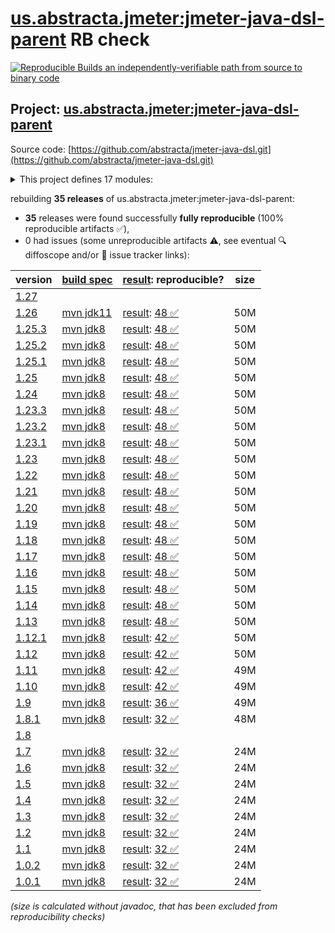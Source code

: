 [us.abstracta.jmeter:jmeter-java-dsl-parent](https://central.sonatype.com/artifact/us.abstracta.jmeter/jmeter-java-dsl-parent/versions) RB check
=======

[![Reproducible Builds](https://reproducible-builds.org/images/logos/rb.svg) an independently-verifiable path from source to binary code](https://reproducible-builds.org/)

## Project: [us.abstracta.jmeter:jmeter-java-dsl-parent](https://central.sonatype.com/artifact/us.abstracta.jmeter/jmeter-java-dsl-parent/versions)

Source code: [https://github.com/abstracta/jmeter-java-dsl.git](https://github.com/abstracta/jmeter-java-dsl.git)

<details><summary>This project defines 17 modules:</summary>

* [us.abstracta.jmeter:jmeter-java-dsl](https://central.sonatype.com/artifact/us.abstracta.jmeter/jmeter-java-dsl/1.26)
* [us.abstracta.jmeter:jmeter-java-dsl-azure](https://central.sonatype.com/artifact/us.abstracta.jmeter/jmeter-java-dsl-azure/1.26)
* [us.abstracta.jmeter:jmeter-java-dsl-base-remote-engine](https://central.sonatype.com/artifact/us.abstracta.jmeter/jmeter-java-dsl-base-remote-engine/1.26)
* [us.abstracta.jmeter:jmeter-java-dsl-blazemeter](https://central.sonatype.com/artifact/us.abstracta.jmeter/jmeter-java-dsl-blazemeter/1.26)
* [us.abstracta.jmeter:jmeter-java-dsl-bridge](https://central.sonatype.com/artifact/us.abstracta.jmeter/jmeter-java-dsl-bridge/1.26)
* [us.abstracta.jmeter:jmeter-java-dsl-cli](https://central.sonatype.com/artifact/us.abstracta.jmeter/jmeter-java-dsl-cli/1.26)
* [us.abstracta.jmeter:jmeter-java-dsl-dashboard](https://central.sonatype.com/artifact/us.abstracta.jmeter/jmeter-java-dsl-dashboard/1.26)
* [us.abstracta.jmeter:jmeter-java-dsl-datadog](https://central.sonatype.com/artifact/us.abstracta.jmeter/jmeter-java-dsl-datadog/1.26)
* [us.abstracta.jmeter:jmeter-java-dsl-elasticsearch-listener](https://central.sonatype.com/artifact/us.abstracta.jmeter/jmeter-java-dsl-elasticsearch-listener/1.26)
* [us.abstracta.jmeter:jmeter-java-dsl-graphql](https://central.sonatype.com/artifact/us.abstracta.jmeter/jmeter-java-dsl-graphql/1.26)
* [us.abstracta.jmeter:jmeter-java-dsl-jdbc](https://central.sonatype.com/artifact/us.abstracta.jmeter/jmeter-java-dsl-jdbc/1.26)
* [us.abstracta.jmeter:jmeter-java-dsl-jmx2dsl](https://central.sonatype.com/artifact/us.abstracta.jmeter/jmeter-java-dsl-jmx2dsl/1.26)
* [us.abstracta.jmeter:jmeter-java-dsl-octoperf](https://central.sonatype.com/artifact/us.abstracta.jmeter/jmeter-java-dsl-octoperf/1.26)
* [us.abstracta.jmeter:jmeter-java-dsl-parallel](https://central.sonatype.com/artifact/us.abstracta.jmeter/jmeter-java-dsl-parallel/1.26)
* [us.abstracta.jmeter:jmeter-java-dsl-parent](https://central.sonatype.com/artifact/us.abstracta.jmeter/jmeter-java-dsl-parent/1.26)
* [us.abstracta.jmeter:jmeter-java-dsl-recorder](https://central.sonatype.com/artifact/us.abstracta.jmeter/jmeter-java-dsl-recorder/1.26)
* [us.abstracta.jmeter:jmeter-java-dsl-wrapper](https://central.sonatype.com/artifact/us.abstracta.jmeter/jmeter-java-dsl-wrapper/1.26)
</details>

rebuilding **35 releases** of us.abstracta.jmeter:jmeter-java-dsl-parent:
- **35** releases were found successfully **fully reproducible** (100% reproducible artifacts :white_check_mark:),
- 0 had issues (some unreproducible artifacts :warning:, see eventual :mag: diffoscope and/or :memo: issue tracker links):

| version | [build spec](/BUILDSPEC.md) | [result](https://reproducible-builds.org/docs/jvm/): reproducible? | size |
| -- | --------- | ------ | -- |
| [1.27](https://central.sonatype.com/artifact/us.abstracta.jmeter/jmeter-java-dsl-parent/1.27/pom) | | | |
| [1.26](https://central.sonatype.com/artifact/us.abstracta.jmeter/jmeter-java-dsl-parent/1.26/pom) | [mvn jdk11](jmeter-java-dsl-1.26.buildspec) | [result](jmeter-java-dsl-parent-1.26.buildinfo): [48 :white_check_mark: ](jmeter-java-dsl-parent-1.26.buildcompare) | 50M |
| [1.25.3](https://central.sonatype.com/artifact/us.abstracta.jmeter/jmeter-java-dsl-parent/1.25.3/pom) | [mvn jdk8](jmeter-java-dsl-1.25.3.buildspec) | [result](jmeter-java-dsl-parent-1.25.3.buildinfo): [48 :white_check_mark: ](jmeter-java-dsl-parent-1.25.3.buildcompare) | 50M |
| [1.25.2](https://central.sonatype.com/artifact/us.abstracta.jmeter/jmeter-java-dsl-parent/1.25.2/pom) | [mvn jdk8](jmeter-java-dsl-1.25.2.buildspec) | [result](jmeter-java-dsl-parent-1.25.2.buildinfo): [48 :white_check_mark: ](jmeter-java-dsl-parent-1.25.2.buildcompare) | 50M |
| [1.25.1](https://central.sonatype.com/artifact/us.abstracta.jmeter/jmeter-java-dsl-parent/1.25.1/pom) | [mvn jdk8](jmeter-java-dsl-1.25.1.buildspec) | [result](jmeter-java-dsl-parent-1.25.1.buildinfo): [48 :white_check_mark: ](jmeter-java-dsl-parent-1.25.1.buildcompare) | 50M |
| [1.25](https://central.sonatype.com/artifact/us.abstracta.jmeter/jmeter-java-dsl-parent/1.25/pom) | [mvn jdk8](jmeter-java-dsl-1.25.buildspec) | [result](jmeter-java-dsl-parent-1.25.buildinfo): [48 :white_check_mark: ](jmeter-java-dsl-parent-1.25.buildcompare) | 50M |
| [1.24](https://central.sonatype.com/artifact/us.abstracta.jmeter/jmeter-java-dsl-parent/1.24/pom) | [mvn jdk8](jmeter-java-dsl-1.24.buildspec) | [result](jmeter-java-dsl-parent-1.24.buildinfo): [48 :white_check_mark: ](jmeter-java-dsl-parent-1.24.buildcompare) | 50M |
| [1.23.3](https://central.sonatype.com/artifact/us.abstracta.jmeter/jmeter-java-dsl-parent/1.23.3/pom) | [mvn jdk8](jmeter-java-dsl-1.23.3.buildspec) | [result](jmeter-java-dsl-parent-1.23.3.buildinfo): [48 :white_check_mark: ](jmeter-java-dsl-parent-1.23.3.buildcompare) | 50M |
| [1.23.2](https://central.sonatype.com/artifact/us.abstracta.jmeter/jmeter-java-dsl-parent/1.23.2/pom) | [mvn jdk8](jmeter-java-dsl-1.23.2.buildspec) | [result](jmeter-java-dsl-parent-1.23.2.buildinfo): [48 :white_check_mark: ](jmeter-java-dsl-parent-1.23.2.buildcompare) | 50M |
| [1.23.1](https://central.sonatype.com/artifact/us.abstracta.jmeter/jmeter-java-dsl-parent/1.23.1/pom) | [mvn jdk8](jmeter-java-dsl-1.23.1.buildspec) | [result](jmeter-java-dsl-parent-1.23.1.buildinfo): [48 :white_check_mark: ](jmeter-java-dsl-parent-1.23.1.buildcompare) | 50M |
| [1.23](https://central.sonatype.com/artifact/us.abstracta.jmeter/jmeter-java-dsl-parent/1.23/pom) | [mvn jdk8](jmeter-java-dsl-1.23.buildspec) | [result](jmeter-java-dsl-parent-1.23.buildinfo): [48 :white_check_mark: ](jmeter-java-dsl-parent-1.23.buildcompare) | 50M |
| [1.22](https://central.sonatype.com/artifact/us.abstracta.jmeter/jmeter-java-dsl-parent/1.22/pom) | [mvn jdk8](jmeter-java-dsl-1.22.buildspec) | [result](jmeter-java-dsl-parent-1.22.buildinfo): [48 :white_check_mark: ](jmeter-java-dsl-parent-1.22.buildcompare) | 50M |
| [1.21](https://central.sonatype.com/artifact/us.abstracta.jmeter/jmeter-java-dsl-parent/1.21/pom) | [mvn jdk8](jmeter-java-dsl-1.21.buildspec) | [result](jmeter-java-dsl-parent-1.21.buildinfo): [48 :white_check_mark: ](jmeter-java-dsl-parent-1.21.buildcompare) | 50M |
| [1.20](https://central.sonatype.com/artifact/us.abstracta.jmeter/jmeter-java-dsl-parent/1.20/pom) | [mvn jdk8](jmeter-java-dsl-1.20.buildspec) | [result](jmeter-java-dsl-parent-1.20.buildinfo): [48 :white_check_mark: ](jmeter-java-dsl-parent-1.20.buildcompare) | 50M |
| [1.19](https://central.sonatype.com/artifact/us.abstracta.jmeter/jmeter-java-dsl-parent/1.19/pom) | [mvn jdk8](jmeter-java-dsl-1.19.buildspec) | [result](jmeter-java-dsl-parent-1.19.buildinfo): [48 :white_check_mark: ](jmeter-java-dsl-parent-1.19.buildcompare) | 50M |
| [1.18](https://central.sonatype.com/artifact/us.abstracta.jmeter/jmeter-java-dsl-parent/1.18/pom) | [mvn jdk8](jmeter-java-dsl-1.18.buildspec) | [result](jmeter-java-dsl-parent-1.18.buildinfo): [48 :white_check_mark: ](jmeter-java-dsl-parent-1.18.buildcompare) | 50M |
| [1.17](https://central.sonatype.com/artifact/us.abstracta.jmeter/jmeter-java-dsl-parent/1.17/pom) | [mvn jdk8](jmeter-java-dsl-1.17.buildspec) | [result](jmeter-java-dsl-parent-1.17.buildinfo): [48 :white_check_mark: ](jmeter-java-dsl-parent-1.17.buildcompare) | 50M |
| [1.16](https://central.sonatype.com/artifact/us.abstracta.jmeter/jmeter-java-dsl-parent/1.16/pom) | [mvn jdk8](jmeter-java-dsl-1.16.buildspec) | [result](jmeter-java-dsl-parent-1.16.buildinfo): [48 :white_check_mark: ](jmeter-java-dsl-parent-1.16.buildcompare) | 50M |
| [1.15](https://central.sonatype.com/artifact/us.abstracta.jmeter/jmeter-java-dsl-parent/1.15/pom) | [mvn jdk8](jmeter-java-dsl-1.15.buildspec) | [result](jmeter-java-dsl-parent-1.15.buildinfo): [48 :white_check_mark: ](jmeter-java-dsl-parent-1.15.buildcompare) | 50M |
| [1.14](https://central.sonatype.com/artifact/us.abstracta.jmeter/jmeter-java-dsl-parent/1.14/pom) | [mvn jdk8](jmeter-java-dsl-1.14.buildspec) | [result](jmeter-java-dsl-parent-1.14.buildinfo): [48 :white_check_mark: ](jmeter-java-dsl-parent-1.14.buildcompare) | 50M |
| [1.13](https://central.sonatype.com/artifact/us.abstracta.jmeter/jmeter-java-dsl-parent/1.13/pom) | [mvn jdk8](jmeter-java-dsl-1.13.buildspec) | [result](jmeter-java-dsl-parent-1.13.buildinfo): [48 :white_check_mark: ](jmeter-java-dsl-parent-1.13.buildcompare) | 50M |
| [1.12.1](https://central.sonatype.com/artifact/us.abstracta.jmeter/jmeter-java-dsl-parent/1.12.1/pom) | [mvn jdk8](jmeter-java-dsl-1.12.1.buildspec) | [result](jmeter-java-dsl-parent-1.12.1.buildinfo): [42 :white_check_mark: ](jmeter-java-dsl-parent-1.12.1.buildcompare) | 50M |
| [1.12](https://central.sonatype.com/artifact/us.abstracta.jmeter/jmeter-java-dsl-parent/1.12/pom) | [mvn jdk8](jmeter-java-dsl-1.12.buildspec) | [result](jmeter-java-dsl-parent-1.12.buildinfo): [42 :white_check_mark: ](jmeter-java-dsl-parent-1.12.buildcompare) | 50M |
| [1.11](https://central.sonatype.com/artifact/us.abstracta.jmeter/jmeter-java-dsl-parent/1.11/pom) | [mvn jdk8](jmeter-java-dsl-1.11.buildspec) | [result](jmeter-java-dsl-parent-1.11.buildinfo): [42 :white_check_mark: ](jmeter-java-dsl-parent-1.11.buildcompare) | 49M |
| [1.10](https://central.sonatype.com/artifact/us.abstracta.jmeter/jmeter-java-dsl-parent/1.10/pom) | [mvn jdk8](jmeter-java-dsl-1.10.buildspec) | [result](jmeter-java-dsl-parent-1.10.buildinfo): [42 :white_check_mark: ](jmeter-java-dsl-parent-1.10.buildcompare) | 49M |
| [1.9](https://central.sonatype.com/artifact/us.abstracta.jmeter/jmeter-java-dsl-parent/1.9/pom) | [mvn jdk8](jmeter-java-dsl-1.9.buildspec) | [result](jmeter-java-dsl-parent-1.9.buildinfo): [36 :white_check_mark: ](jmeter-java-dsl-parent-1.9.buildcompare) | 49M |
| [1.8.1](https://central.sonatype.com/artifact/us.abstracta.jmeter/jmeter-java-dsl-parent/1.8.1/pom) | [mvn jdk8](jmeter-java-dsl-1.8.1.buildspec) | [result](jmeter-java-dsl-parent-1.8.1.buildinfo): [32 :white_check_mark: ](jmeter-java-dsl-parent-1.8.1.buildcompare) | 48M |
| [1.8](https://central.sonatype.com/artifact/us.abstracta.jmeter/jmeter-java-dsl-parent/1.8/pom) | | | |
| [1.7](https://central.sonatype.com/artifact/us.abstracta.jmeter/jmeter-java-dsl-parent/1.7/pom) | [mvn jdk8](jmeter-java-dsl-1.7.buildspec) | [result](jmeter-java-dsl-parent-1.7.buildinfo): [32 :white_check_mark: ](jmeter-java-dsl-parent-1.7.buildcompare) | 24M |
| [1.6](https://central.sonatype.com/artifact/us.abstracta.jmeter/jmeter-java-dsl-parent/1.6/pom) | [mvn jdk8](jmeter-java-dsl-1.6.buildspec) | [result](jmeter-java-dsl-parent-1.6.buildinfo): [32 :white_check_mark: ](jmeter-java-dsl-parent-1.6.buildcompare) | 24M |
| [1.5](https://central.sonatype.com/artifact/us.abstracta.jmeter/jmeter-java-dsl-parent/1.5/pom) | [mvn jdk8](jmeter-java-dsl-1.5.buildspec) | [result](jmeter-java-dsl-parent-1.5.buildinfo): [32 :white_check_mark: ](jmeter-java-dsl-parent-1.5.buildcompare) | 24M |
| [1.4](https://central.sonatype.com/artifact/us.abstracta.jmeter/jmeter-java-dsl-parent/1.4/pom) | [mvn jdk8](jmeter-java-dsl-1.4.buildspec) | [result](jmeter-java-dsl-parent-1.4.buildinfo): [32 :white_check_mark: ](jmeter-java-dsl-parent-1.4.buildcompare) | 24M |
| [1.3](https://central.sonatype.com/artifact/us.abstracta.jmeter/jmeter-java-dsl-parent/1.3/pom) | [mvn jdk8](jmeter-java-dsl-1.3.buildspec) | [result](jmeter-java-dsl-parent-1.3.buildinfo): [32 :white_check_mark: ](jmeter-java-dsl-parent-1.3.buildcompare) | 24M |
| [1.2](https://central.sonatype.com/artifact/us.abstracta.jmeter/jmeter-java-dsl-parent/1.2/pom) | [mvn jdk8](jmeter-java-dsl-1.2.buildspec) | [result](jmeter-java-dsl-parent-1.2.buildinfo): [32 :white_check_mark: ](jmeter-java-dsl-parent-1.2.buildcompare) | 24M |
| [1.1](https://central.sonatype.com/artifact/us.abstracta.jmeter/jmeter-java-dsl-parent/1.1/pom) | [mvn jdk8](jmeter-java-dsl-1.1.buildspec) | [result](jmeter-java-dsl-parent-1.1.buildinfo): [32 :white_check_mark: ](jmeter-java-dsl-parent-1.1.buildcompare) | 24M |
| [1.0.2](https://central.sonatype.com/artifact/us.abstracta.jmeter/jmeter-java-dsl-parent/1.0.2/pom) | [mvn jdk8](jmeter-java-dsl-1.0.2.buildspec) | [result](jmeter-java-dsl-parent-1.0.2.buildinfo): [32 :white_check_mark: ](jmeter-java-dsl-parent-1.0.2.buildcompare) | 24M |
| [1.0.1](https://central.sonatype.com/artifact/us.abstracta.jmeter/jmeter-java-dsl-parent/1.0.1/pom) | [mvn jdk8](jmeter-java-dsl-1.0.1.buildspec) | [result](jmeter-java-dsl-parent-1.0.1.buildinfo): [32 :white_check_mark: ](jmeter-java-dsl-parent-1.0.1.buildcompare) | 24M |

<i>(size is calculated without javadoc, that has been excluded from reproducibility checks)</i>
